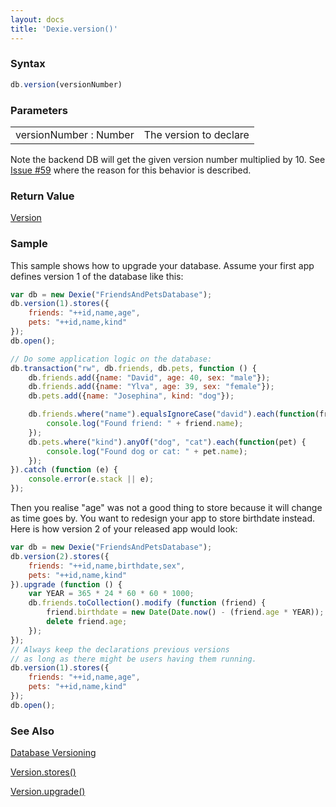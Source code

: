 ```yaml
---
layout: docs
title: 'Dexie.version()'
---
```


### Syntax

```javascript
db.version(versionNumber)
```

### Parameters
<table>
<tr><td>versionNumber : Number</td><td>The version to declare</td></tr>
</table>

Note the backend DB will get the given version number multiplied by 10. See [Issue #59](https://github.com/dfahlander/Dexie.js/issues/59) where the reason for this behavior is described.

### Return Value

[Version](/docs/Version/Version)

### Sample

This sample shows how to upgrade your database. Assume your first app defines version 1 of the database like this:

```javascript
var db = new Dexie("FriendsAndPetsDatabase");
db.version(1).stores({
    friends: "++id,name,age",
    pets: "++id,name,kind"
});
db.open(); 

// Do some application logic on the database:
db.transaction("rw", db.friends, db.pets, function () {
    db.friends.add({name: "David", age: 40, sex: "male"});
    db.friends.add({name: "Ylva", age: 39, sex: "female"});
    db.pets.add({name: "Josephina", kind: "dog"});

    db.friends.where("name").equalsIgnoreCase("david").each(function(friend) {
        console.log("Found friend: " + friend.name);
    });
    db.pets.where("kind").anyOf("dog", "cat").each(function(pet) {
        console.log("Found dog or cat: " + pet.name);
    });
}).catch (function (e) {
    console.error(e.stack || e);
});
```

Then you realise "age" was not a good thing to store because it will change as time goes by. You want to redesign your app to store birthdate instead. Here is how version 2 of your released app would look:

```javascript
var db = new Dexie("FriendsAndPetsDatabase");
db.version(2).stores({
    friends: "++id,name,birthdate,sex",
    pets: "++id,name,kind"
}).upgrade (function () {
    var YEAR = 365 * 24 * 60 * 60 * 1000;
    db.friends.toCollection().modify (function (friend) {
        friend.birthdate = new Date(Date.now() - (friend.age * YEAR));
        delete friend.age;
    });
});
// Always keep the declarations previous versions
// as long as there might be users having them running.
db.version(1).stores({
    friends: "++id,name,age",
    pets: "++id,name,kind"
});
db.open();
```

### See Also

[Database Versioning](/docs/Tutorial/Design#database-versioning)

[Version.stores()](/docs/Version/Version.stores())

[Version.upgrade()](/docs/Version/Version.upgrade())
